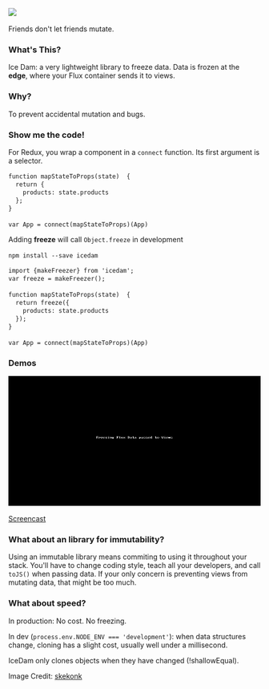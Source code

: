 
![](http://c1.staticflickr.com/3/2576/4197921511_bde31964d3_m.jpg)

Friends don't let friends mutate.

### What's This?

Ice Dam: a very lightweight library to freeze data. Data is frozen at the __edge__, where your Flux container sends it to views.

### Why?

To prevent accidental mutation and bugs.

### Show me the code!
For Redux, you wrap a component in a `connect` function. Its first argument is a selector.

```
function mapStateToProps(state)  {
  return {
    products: state.products
  };
}

var App = connect(mapStateToProps)(App)
```

Adding __freeze__ will call `Object.freeze` in development

`npm install --save icedam`

```
import {makeFreezer} from 'icedam';
var freeze = makeFreezer();

function mapStateToProps(state)  {
  return freeze({
    products: state.products
  });
}

var App = connect(mapStateToProps)(App)
```

### Demos
 
![](IceDam.gif)

[Screencast](https://www.youtube.com/watch?v=fPA_u4_iyK8)

### What about an library for immutability?

Using an immutable library means commiting to using it throughout your stack. You'll have to change coding style, teach all your developers, and call `toJS()` when passing data. If your only concern is preventing views from mutating data, that might be too much.

### What about speed?

In production: No cost. No freezing.

In dev (`process.env.NODE_ENV === 'development'`): when data structures change, cloning has a slight cost, usually well under a millisecond.

IceDam only clones objects when they have changed (!shallowEqual).



Image Credit: [skekonk](https://www.flickr.com/photos/skedonk/4197921511/)
